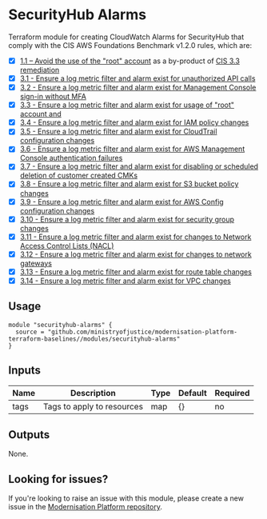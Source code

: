 # SecurityHub Alarms

Terraform module for creating CloudWatch Alarms for SecurityHub that comply with the CIS AWS Foundations Benchmark v1.2.0 rules, which are:

- [x] [1.1 – Avoid the use of the "root" account](https://docs.aws.amazon.com/securityhub/latest/userguide/securityhub-cis-controls.html#cis-1.1-remediation) as a by-product of [CIS 3.3 remediation](https://docs.aws.amazon.com/securityhub/latest/userguide/securityhub-cis-controls.html/cis-3.3-remediation)
- [x] [3.1 - Ensure a log metric filter and alarm exist for unauthorized API calls](https://docs.aws.amazon.com/securityhub/latest/userguide/securityhub-cis-controls.html/cis-3.1-remediation)
- [x] [3.2 - Ensure a log metric filter and alarm exist for Management Console sign-in without MFA](https://docs.aws.amazon.com/securityhub/latest/userguide/securityhub-cis-controls.html/cis-3.2-remediation)
- [x] [3.3 - Ensure a log metric filter and alarm exist for usage of "root" account and](https://docs.aws.amazon.com/securityhub/latest/userguide/securityhub-cis-controls.html/cis-3.3-remediation)
- [x] [3.4 - Ensure a log metric filter and alarm exist for IAM policy changes](https://docs.aws.amazon.com/securityhub/latest/userguide/securityhub-cis-controls.html/cis-3.4-remediation)
- [x] [3.5 - Ensure a log metric filter and alarm exist for CloudTrail configuration changes](https://docs.aws.amazon.com/securityhub/latest/userguide/securityhub-cis-controls.html/cis-3.5-remediation)
- [x] [3.6 - Ensure a log metric filter and alarm exist for AWS Management Console authentication failures](https://docs.aws.amazon.com/securityhub/latest/userguide/securityhub-cis-controls.html/cis-3.6-remediation)
- [x] [3.7 - Ensure a log metric filter and alarm exist for disabling or scheduled deletion of customer created CMKs](https://docs.aws.amazon.com/securityhub/latest/userguide/securityhub-cis-controls.html/cis-3.7-remediation)
- [x] [3.8 - Ensure a log metric filter and alarm exist for S3 bucket policy changes](https://docs.aws.amazon.com/securityhub/latest/userguide/securityhub-cis-controls.html/cis-3.8-remediation)
- [x] [3.9 - Ensure a log metric filter and alarm exist for AWS Config configuration changes](https://docs.aws.amazon.com/securityhub/latest/userguide/securityhub-cis-controls.html/cis-3.9-remediation)
- [x] [3.10  - Ensure a log metric filter and alarm exist for security group changes](https://docs.aws.amazon.com/securityhub/latest/userguide/securityhub-cis-controls.html/cis-3.10-remediation)
- [x] [3.11  - Ensure a log metric filter and alarm exist for changes to Network Access Control Lists (NACL)](https://docs.aws.amazon.com/securityhub/latest/userguide/securityhub-cis-controls.html/cis-3.11-remediation)
- [x] [3.12  - Ensure a log metric filter and alarm exist for changes to network gateways](https://docs.aws.amazon.com/securityhub/latest/userguide/securityhub-cis-controls.html/cis-3.12-remediation)
- [x] [3.13  - Ensure a log metric filter and alarm exist for route table changes](https://docs.aws.amazon.com/securityhub/latest/userguide/securityhub-cis-controls.html/cis-3.13-remediation)
- [x] [3.14  - Ensure a log metric filter and alarm exist for VPC changes](https://docs.aws.amazon.com/securityhub/latest/userguide/securityhub-cis-controls.html/cis-3.14-remediation)

## Usage

```
module "securityhub-alarms" {
  source = "github.com/ministryofjustice/modernisation-platform-terraform-baselines//modules/securityhub-alarms"
}
```

## Inputs
| Name | Description                | Type | Default | Required |
|------|----------------------------|------|---------|----------|
| tags | Tags to apply to resources | map  | {}      | no       |

## Outputs
None.

## Looking for issues?
If you're looking to raise an issue with this module, please create a new issue in the [Modernisation Platform repository](https://github.com/ministryofjustice/modernisation-platform/issues).
